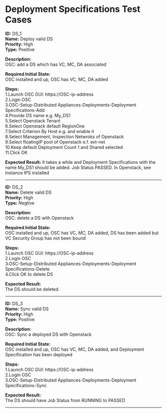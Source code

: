 # Deployment Specifications Test Cases

**ID:** DS_1  
**Name:** Deploy valid DS  
**Priority:** High  
**Type:** Positive  

**Description:**  
OSC: add a DS which has VC, MC, DA associated

**Required Initial State:**  
OSC installed and up, OSC has VC, MC, DA added

**Steps:**    
1.Launch OSC GUI: https://OSC-ip-address  
2.Login OSC  
3.OSC-Setup-Distributed Appliances-Deployments-Deployment Specifications-Add  
4.Provide DS name e.g. My_DS1  
5.Select Openstack Tenant  
6.Select Openstack default RegionOne  
7.Select Criterion By Host e.g. and enable it  
8.Select Management, Inspection Netwroks of Openstack  
9.Select floatingIP pool of Openstack e.f. ext-net  
10.Keep default Deployment Count 1 and Shared selected  
11.Click OK  

**Expected Result:**
It takes a while and Deployment Specifications with the name My_DS1 should be added. Job Status PASSED. In Openstack, see Instance IPS installed

****

**ID:** DS_2  
**Name:** Delete valid DS  
**Priority:** High  
**Type:** Negtive  

**Description:**  
OSC: delete a DS with Openstack

**Required Initial State:**  
OSC installed and up, OSC has VC, MC, DA added, DS has been added but VC Security Group has not been bound

**Steps:**    
1.Launch OSC GUI: https://OSC-ip-address  
2.Login OSC  
3.OSC-Setup-Distributed Appliances-Deployments-Deployment Specifications-Delete  
4.Click OK to delete DS  

**Expected Result:**  
The DS should be deleted.

****

**ID:** DS_3  
**Name:** Sync valid DS  
**Priority:** High  
**Type:** Positive  

**Description:**  
OSC: Sync a deployed DS with Openstack

**Required Initial State:**  
OSC installed and up, OSC has VC, MC, DA added, and Deployment Specification has been deployed

**Steps:**    
1.Launch OSC GUI: https://OSC-ip-address  
2.Login OSC  
3.OSC-Setup-Distributed Appliances-Deployments-Deployment Specifications-Sync  

**Expected Result:**  
The DS should have Job Status from RUNNING to PASSED

****
